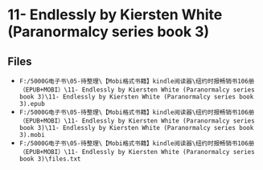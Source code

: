 # 11- Endlessly by Kiersten White (Paranormalcy series book 3)

## Files

- `F:/5000G电子书\05-待整理\【Mobi格式书籍】kindle阅读器\纽约时报畅销书106册（EPUB+MOBI）\11- Endlessly by Kiersten White (Paranormalcy series book 3)\11- Endlessly by Kiersten White (Paranormalcy series book 3).epub`
- `F:/5000G电子书\05-待整理\【Mobi格式书籍】kindle阅读器\纽约时报畅销书106册（EPUB+MOBI）\11- Endlessly by Kiersten White (Paranormalcy series book 3)\11- Endlessly by Kiersten White (Paranormalcy series book 3).mobi`
- `F:/5000G电子书\05-待整理\【Mobi格式书籍】kindle阅读器\纽约时报畅销书106册（EPUB+MOBI）\11- Endlessly by Kiersten White (Paranormalcy series book 3)\files.txt`
